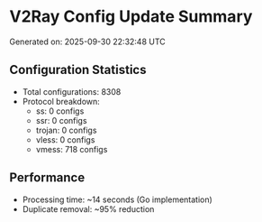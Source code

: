 # V2Ray Config Update Summary
Generated on: 2025-09-30 22:32:48 UTC

## Configuration Statistics
- Total configurations: 8308
- Protocol breakdown:
  - ss: 0 configs
  - ssr: 0 configs
  - trojan: 0 configs
  - vless: 0 configs
  - vmess: 718 configs

## Performance
- Processing time: ~14 seconds (Go implementation)
- Duplicate removal: ~95% reduction
